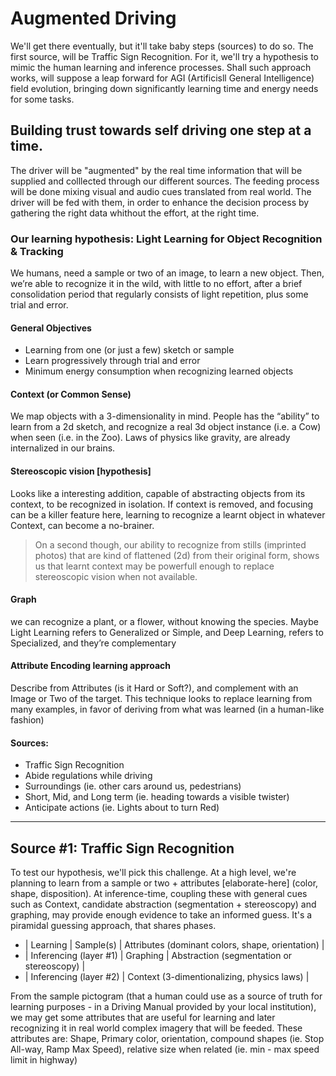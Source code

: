 # Augmented Driving

We'll get there eventually, but it'll take baby steps (sources) to do so. The first source, will be Traffic Sign Recognition. For it, we'll try a hypothesis to mimic the human learning and inference processes. Shall such approach works, will suppose a leap forward for AGI (Artificisll General Intelligence) field evolution, bringing down significantly learning time and energy needs for some tasks.

## Building trust towards self driving one step at a time.

The driver will be "augmented" by the real time information that will be supplied and colllected through our different sources. The feeding process will be done mixing visual and audio cues translated from real world. The driver will be fed with them, in order to enhance the decision process by gathering the right data whithout the effort, at the right time.


### Our learning hypothesis: Light Learning for Object Recognition & Tracking

We humans, need a sample or two of an image, to learn a new object. Then, we’re able to recognize it in the wild, with little to no effort, after a brief consolidation period that regularly consists of light repetition, plus some trial and error.

#### General Objectives
* Learning from one (or just a few) sketch or sample
* Learn progressively through trial and error
* Minimum energy consumption when recognizing learned objects

#### Context (or Common Sense)
We map objects with a 3-dimensionality in mind. People has the “ability” to learn from a 2d sketch, and recognize a real 3d object instance (i.e. a Cow) when seen (i.e. in the Zoo). Laws of physics like gravity, are already internalized in our brains.

#### Stereoscopic vision [hypothesis]
Looks like a interesting addition, capable of abstracting objects from its context, to be recognized in isolation. If context is removed, and focusing can be a killer feature here, learning to recognize a learnt object in whatever Context, can become a no-brainer.

> On a second though, our ability to recognize from stills (imprinted photos) that are kind of flattened (2d) from their original form, shows us that learnt context may be powerfull enough to replace stereoscopic vision when not available.

#### Graph
we can recognize a plant, or a flower, without knowing the species. Maybe Light Learning refers to Generalized or Simple, and Deep Learning, refers to Specialized, and they’re complementary

#### Attribute Encoding learning approach
Describe from Attributes (is it Hard or Soft?), and complement with an Image or Two of the target. This technique looks to replace learning from many examples, in favor of deriving from what was learned (in a human-like fashion)

#### Sources:
* Traffic Sign Recognition
* Abide regulations while driving
* Surroundings (ie. other cars around us, pedestrians)
* Short, Mid, and Long term (ie. heading towards a visible twister)
* Anticipate actions (ie. Lights about to turn Red)

---

## Source #1: Traffic Sign Recognition

To test our hypothesis, we'll pick this challenge. At a high level, we're planning to learn from a sample or two + attributes [elaborate-here] (color, shape, disposition). At inference-time, coupling these with general cues such as Context, candidate abstraction (segmentation + stereoscopy) and graphing, may provide enough evidence to take an informed guess. It's a piramidal guessing approach, that shares phases.

* | Learning | Sample(s) | Attributes (dominant colors, shape, orientation) |
* | Inferencing (layer #1) | Graphing | Abstraction (segmentation or stereoscopy) |
* | Inferencing (layer #2) | Context (3-dimentionalizing, physics laws) |

From the sample pictogram (that a human could use as a source of truth for learning purposes - in a Driving Manual provided by your local institution), we may get some attributes that are useful for learning and later recognizing it in real world complex imagery that will be feeded. These attributes are: Shape, Primary color, orientation, compound shapes (ie. Stop All-way, Ramp Max Speed), relative size when related (ie. min - max speed limit in highway)
